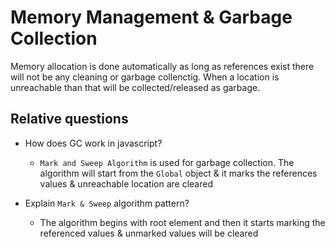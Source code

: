 #  Memory Management & Garbage Collection

Memory allocation is done automatically as long as references exist there will not be any cleaning or garbage collenctig.
When a location is unreachable than that will be collected/released as garbage.


## Relative questions
- How does GC work in javascript? 
    - `Mark and Sweep Algorithm` is used for garbage collection. The algorithm will start from the `Global` object & it marks the references values & unreachable location are cleared

- Explain `Mark & Sweep` algorithm pattern?
    - The algorithm begins with root element and then it starts marking the referenced values & unmarked values will be cleared
